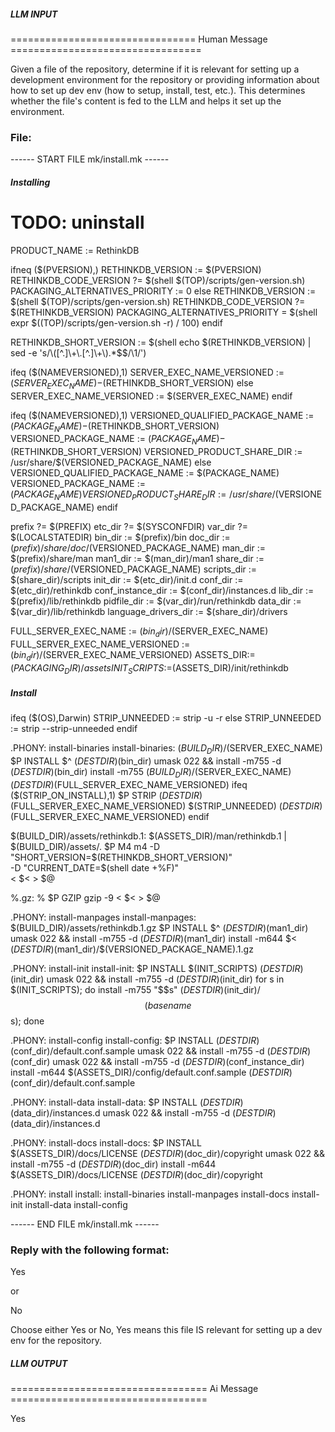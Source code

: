 ##### LLM INPUT #####
================================ Human Message =================================

Given a file of the repository, determine if it is relevant for setting up a development environment for the repository or providing information about how to set up dev env (how to setup, install, test, etc.). This determines whether the file's content is fed to the LLM and helps it set up the environment.

### File:
------ START FILE mk/install.mk ------
##### Installing

# TODO: uninstall

PRODUCT_NAME := RethinkDB

ifneq ($(PVERSION),)
  RETHINKDB_VERSION := $(PVERSION)
  RETHINKDB_CODE_VERSION ?= $(shell $(TOP)/scripts/gen-version.sh)
  PACKAGING_ALTERNATIVES_PRIORITY := 0
else
  RETHINKDB_VERSION := $(shell $(TOP)/scripts/gen-version.sh)
  RETHINKDB_CODE_VERSION ?= $(RETHINKDB_VERSION)
  PACKAGING_ALTERNATIVES_PRIORITY = $(shell expr $$($(TOP)/scripts/gen-version.sh -r) / 100)
endif

RETHINKDB_SHORT_VERSION := $(shell echo $(RETHINKDB_VERSION) | sed -e 's/\([^.]\+\.[^.]\+\).*$$/\1/')

ifeq ($(NAMEVERSIONED),1)
  SERVER_EXEC_NAME_VERSIONED := $(SERVER_EXEC_NAME)-$(RETHINKDB_SHORT_VERSION)
else
  SERVER_EXEC_NAME_VERSIONED := $(SERVER_EXEC_NAME)
endif

ifeq ($(NAMEVERSIONED),1)
  VERSIONED_QUALIFIED_PACKAGE_NAME := $(PACKAGE_NAME)-$(RETHINKDB_SHORT_VERSION)
  VERSIONED_PACKAGE_NAME := $(PACKAGE_NAME)-$(RETHINKDB_SHORT_VERSION)
  VERSIONED_PRODUCT_SHARE_DIR := /usr/share/$(VERSIONED_PACKAGE_NAME)
else
  VERSIONED_QUALIFIED_PACKAGE_NAME := $(PACKAGE_NAME)
  VERSIONED_PACKAGE_NAME := $(PACKAGE_NAME)
  VERSIONED_PRODUCT_SHARE_DIR := /usr/share/$(VERSIONED_PACKAGE_NAME)
endif

prefix ?= $(PREFIX)
etc_dir ?= $(SYSCONFDIR)
var_dir ?= $(LOCALSTATEDIR)
bin_dir := $(prefix)/bin
doc_dir := $(prefix)/share/doc/$(VERSIONED_PACKAGE_NAME)
man_dir := $(prefix)/share/man
man1_dir := $(man_dir)/man1
share_dir := $(prefix)/share/$(VERSIONED_PACKAGE_NAME)
scripts_dir := $(share_dir)/scripts
init_dir := $(etc_dir)/init.d
conf_dir := $(etc_dir)/rethinkdb
conf_instance_dir := $(conf_dir)/instances.d
lib_dir := $(prefix)/lib/rethinkdb
pidfile_dir := $(var_dir)/run/rethinkdb
data_dir := $(var_dir)/lib/rethinkdb
language_drivers_dir := $(share_dir)/drivers

FULL_SERVER_EXEC_NAME := $(bin_dir)/$(SERVER_EXEC_NAME)
FULL_SERVER_EXEC_NAME_VERSIONED := $(bin_dir)/$(SERVER_EXEC_NAME_VERSIONED)
ASSETS_DIR:=$(PACKAGING_DIR)/assets
INIT_SCRIPTS:=$(ASSETS_DIR)/init/rethinkdb

##### Install

ifeq ($(OS),Darwin)
  STRIP_UNNEEDED := strip -u -r
else
  STRIP_UNNEEDED := strip --strip-unneeded
endif

.PHONY: install-binaries
install-binaries: $(BUILD_DIR)/$(SERVER_EXEC_NAME)
	$P INSTALL $^ $(DESTDIR)$(bin_dir)
	umask 022 && install -m755 -d $(DESTDIR)$(bin_dir)
	install -m755 $(BUILD_DIR)/$(SERVER_EXEC_NAME) $(DESTDIR)$(FULL_SERVER_EXEC_NAME_VERSIONED)
ifeq ($(STRIP_ON_INSTALL),1)
	$P STRIP $(DESTDIR)$(FULL_SERVER_EXEC_NAME_VERSIONED)
	$(STRIP_UNNEEDED) $(DESTDIR)$(FULL_SERVER_EXEC_NAME_VERSIONED)
endif

$(BUILD_DIR)/assets/rethinkdb.1: $(ASSETS_DIR)/man/rethinkdb.1 | $(BUILD_DIR)/assets/.
	$P M4
	m4 -D "SHORT_VERSION=$(RETHINKDB_SHORT_VERSION)" \
	   -D "CURRENT_DATE=$(shell date +%F)" \
	   < $< > $@

%.gz: %
	$P GZIP
	gzip -9 < $< > $@

.PHONY: install-manpages
install-manpages: $(BUILD_DIR)/assets/rethinkdb.1.gz
	$P INSTALL $^ $(DESTDIR)$(man1_dir)
	umask 022 && install -m755 -d $(DESTDIR)$(man1_dir)
	install -m644 $< $(DESTDIR)$(man1_dir)/$(VERSIONED_PACKAGE_NAME).1.gz

.PHONY: install-init
install-init:
	$P INSTALL $(INIT_SCRIPTS) $(DESTDIR)$(init_dir)
	umask 022 && install -m755 -d $(DESTDIR)$(init_dir)
	for s in $(INIT_SCRIPTS); do install -m755 "$$s" $(DESTDIR)$(init_dir)/$$(basename $$s); done

.PHONY: install-config
install-config:
	$P INSTALL $(DESTDIR)$(conf_dir)/default.conf.sample
	umask 022 && install -m755 -d $(DESTDIR)$(conf_dir)
	umask 022 && install -m755 -d $(DESTDIR)$(conf_instance_dir)
	install -m644 $(ASSETS_DIR)/config/default.conf.sample $(DESTDIR)$(conf_dir)/default.conf.sample

.PHONY: install-data
install-data:
	$P INSTALL $(DESTDIR)$(data_dir)/instances.d
	umask 022 && install -m755 -d $(DESTDIR)$(data_dir)/instances.d

.PHONY: install-docs
install-docs:
	$P INSTALL $(ASSETS_DIR)/docs/LICENSE $(DESTDIR)$(doc_dir)/copyright
	umask 022 && install -m755 -d $(DESTDIR)$(doc_dir)
	install -m644 $(ASSETS_DIR)/docs/LICENSE $(DESTDIR)$(doc_dir)/copyright

.PHONY: install
install: install-binaries install-manpages install-docs install-init install-data install-config

------ END FILE mk/install.mk ------

### Reply with the following format:

<rel>Yes</rel>

or

<rel>No</rel>

Choose either Yes or No, Yes means this file IS relevant for setting up a dev env for the repository.

##### LLM OUTPUT #####
================================== Ai Message ==================================

<rel>Yes</rel>